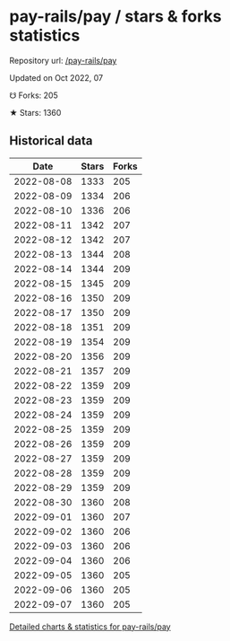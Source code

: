 # pay-rails/pay / stars & forks statistics

Repository url: [/pay-rails/pay](https://github.com/pay-rails/pay)

Updated on Oct 2022, 07

☋ Forks: 205

★ Stars: 1360

## Historical data
| Date | Stars | Forks |
|------|-------|-------|
| 2022-08-08 | 1333 | 205 | 
| 2022-08-09 | 1334 | 206 | 
| 2022-08-10 | 1336 | 206 | 
| 2022-08-11 | 1342 | 207 | 
| 2022-08-12 | 1342 | 207 | 
| 2022-08-13 | 1344 | 208 | 
| 2022-08-14 | 1344 | 209 | 
| 2022-08-15 | 1345 | 209 | 
| 2022-08-16 | 1350 | 209 | 
| 2022-08-17 | 1350 | 209 | 
| 2022-08-18 | 1351 | 209 | 
| 2022-08-19 | 1354 | 209 | 
| 2022-08-20 | 1356 | 209 | 
| 2022-08-21 | 1357 | 209 | 
| 2022-08-22 | 1359 | 209 | 
| 2022-08-23 | 1359 | 209 | 
| 2022-08-24 | 1359 | 209 | 
| 2022-08-25 | 1359 | 209 | 
| 2022-08-26 | 1359 | 209 | 
| 2022-08-27 | 1359 | 209 | 
| 2022-08-28 | 1359 | 209 | 
| 2022-08-29 | 1359 | 209 | 
| 2022-08-30 | 1360 | 208 | 
| 2022-09-01 | 1360 | 207 | 
| 2022-09-02 | 1360 | 206 | 
| 2022-09-03 | 1360 | 206 | 
| 2022-09-04 | 1360 | 206 | 
| 2022-09-05 | 1360 | 205 | 
| 2022-09-06 | 1360 | 205 | 
| 2022-09-07 | 1360 | 205 | 


[Detailed charts & statistics for pay-rails/pay](https://reviewgithub.com/rep/pay-rails/pay)
